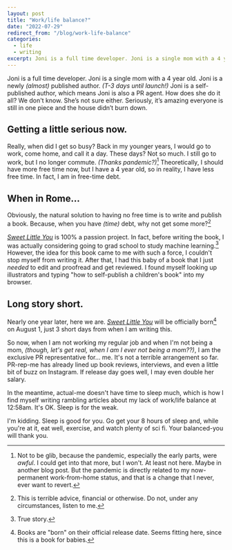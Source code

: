 ```yaml
---
layout: post
title: "Work/life balance?"
date: "2022-07-29"
redirect_from: "/blog/work-life-balance"
categories:
  - life
  - writing
excerpt: Joni is a full time developer. Joni is a single mom with a 4 year old. Joni is a newly (almost) published author.
---
```


Joni is a full time developer. Joni is a single mom with a 4 year old. Joni is a newly _(almost)_ published author. _(T-3 days until launch!)_ Joni is a self-published author, which means Joni is also a PR agent. How does she do it all? We don't know. She’s not sure either. Seriously, it’s amazing everyone is still in one piece and the house didn’t burn down.

## Getting a little serious now.

Really, when did I get so busy? Back in my younger years, I would go to work, come home, and call it a day. These days? Not so much. I still go to work, but I no longer commute. _(Thanks pandemic?)_[^1] Theoretically, I should have more free time now, but I have a 4 year old, so in reality, I have less free time. In fact, I am in free-time debt.

## When in Rome...

Obviously, the natural solution to having no free time is to write and publish a book. Because, when you have _(time)_ debt, why not get some more?[^2]

[_Sweet Little You_](/book) is 100% a passion project. In fact, before writing the book, I was actually considering going to grad school to study machine learning.[^3] However, the idea for this book came to me with such a force, I couldn't stop myself from writing it. After that, I had this baby of a book that I just _needed_ to edit and proofread and get reviewed. I found myself looking up illustrators and typing "how to self-publish a children's book" into my browser. 

## Long story short.

Nearly one year later, here we are. [_Sweet Little You_](/book) will be officially born[^4] on August 1, just 3 short days from when I am writing this.

So now, when I am not working my regular job and when I'm not being a mom, _(though, let's get real, when I am I ever not being a mom??)_, I am the exclusive PR representative for... me. It's not a terrible arrangement so far. PR-rep-me has already lined up book reviews, interviews, and even a little bit of buzz on Instagram. If release day goes well, I may even double her salary. 

In the meantime, actual-me doesn't have time to sleep much, which is how I find myself writing rambling articles about my lack of work/life balance at 12:58am. It's OK. Sleep is for the weak.

I'm kidding. Sleep is good for you. Go get your 8 hours of sleep and, while you're at it, eat well, exercise, and watch plenty of sci fi. Your balanced-you will thank you.



[^1]: Not to be glib, because the pandemic, especially the early parts, were _awful_. I could get into that more, but I won't. At least not here. Maybe in another blog post. But the pandemic is directly related to my now-permanent work-from-home status, and that is a change that I never, ever want to revert.
[^2]: This is terrible advice, financial or otherwise. Do not, under any circumstances, listen to me.
[^3]: True story.
[^4]: Books are "born" on their official release date. Seems fitting here, since this is a book for babies.